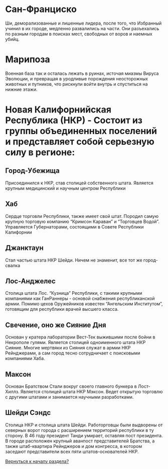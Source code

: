 # Сан-Франциско 
Ши, деморализованные и лишенные лидера, после того, что Избранный учинил в их городе, медленно развалились на части. Они разъехались по разным городам в поисках мест, свободных от воров и наемных убийц.

# Марипоза 
Военная база так и осталась лежать в руинах, источая миазмы Вируса Эволюции, и превращая в уродливые порождения неосторожных животных и путников, что рискнули войти внутрь и спуститься на нижние этажи.

# Новая Калифорнийская Республика (НКР) - Cостоит из группы объединенных поселений и представляет собой серьезную силу в регионе:

## Город-Убежища 
Присоединился к НКР, став столицей собственного штата. Является крупным медицинский и научным центром Республики
  
## Хаб 
Cердце торговли Республики, также имеет свой штат. Породил самую крупную торговую компанию “Кримсон Караван” и “Торговцев Водой”.     Управляется Губернаторами, состоящими в Совете Республики Калифорнии

## Джанктаун 
 Cтал частью штата НКР Шейди. Ничем не знаменит, все тот же город-свалка

## Лос-Анджелес 
Cтолица штата Лос. “Кузница” Республики, с такими крупными компаниями как ГанРаннеры - основой снабжения республиканской армии. Помимо цехов Оружейников известен “Ангельским Институтом”, готовящим для республики врачей высшего класса.

## Свечение, оно же Сияние Дня
Основан у кратера лаборатории Вест-Тек выжившими после бойни в Некрополе гулями. Является столицей одноименного штата НКР Сияние. Многие мертвяки из Сияния служат в армии НКР Рейнджерами, а сам город тесно сотрудничает с поисковыми компаниями Хаба.

## Максон
Основан Братством Стали вокруг своего главного бункера в Лост-Хиллз. Является столицей штата НКР Мэксон. Ведет открытую торговлю с другими штатами и занимается научными разработками.

## Шейди Сэндс 
Cтолица НКР и столица штата Шейди. Работорговцы были выдворены от северных ворот города с расширением территорий республики в ту сторону. В 46 году президент Танди умирает, оставляя пост президента. В городе расположен крупный аванпост представителей Братства, а также штаб-квартира Рейнджеров и дом конгресса, в котором заседают представители всех пяти штатов-основателей НКР.

[Вернуться к началу раздела?](/info/lore/fallout2_1)
